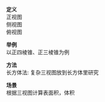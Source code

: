 **定义**  
正视图  
侧视图  
俯视图  
  
**举例**  
以正四棱锥、正三棱锥为例  
  
**方法**  
长方体法: 复杂三视图放到长方体里研究  
  
**场景**  
根据三视图计算表面积，体积  
